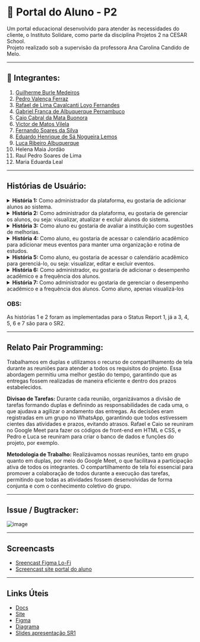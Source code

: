 # 📘 Portal do Aluno - P2

Um portal educacional desenvolvido para atender às necessidades do cliente, o Instituto Solidare, como parte da disciplina Projetos 2 na CESAR School.  
Projeto realizado sob a supervisão da professora Ana Carolina Candido de Melo.

----

## 👥 Integrantes:

1. [Guilherme Burle Medeiros](https://github.com/Guilherme-burle)  
2. [Pedro Valença Ferraz](https://github.com/PedroFerraz87)  
3. [Rafael de Lima Cavalcanti Loyo Fernandes](https://github.com/rafaelcf29)  
4. [Gabriel França de Albuquerque Pernambuco](https://github.com/gabrielfranca10)  
5. [Caio Cabral da Mata Buonora](https://github.com/caiobuonora)  
6. [Victor de Matos Vilela](https://github.com/VI170105)  
7. [Fernando Soares da Silva](https://github.com/Nando101210)  
8. [Eduardo Henrique de Sá Nogueira Lemos](https://github.com/EduardoHenrique15)  
9. [Luca Ribeiro Albuquerque](https://github.com/LucaAlbuquerque)  
10. Helena Maia Jordão  
11. Raul Pedro Soares de Lima  
12. Maria Eduarda Leal  

---

## Histórias de Usuário:

<details>
<summary><strong>História 1:</strong> Como administrador da plataforma, eu gostaria de adicionar alunos ao sistema.</summary>

- **Cenário favorável 1:**  
  Dado que o administrador está logado no portal  
  Quando acessa a aba “Cadastrar alunos” e preenche os dados necessários <br>
  Então o sistema salva tudo que foi pedido no banco de dados.

- **Cenário desfavorável 1:**  
  Dado que o administrador está logado no portal  
  Quando acessa a aba “Cadastrar alunos” e insere letras ao invés de números no campo "idade"
  Então o sistema não responde adequadamente à tentativa de cadastro, pois no lugar de números foram inseridas letras na idade.

- **Cenário desfavorável 2:**  
  Dado que o administrador está logado no portal  
  Quando acessa a aba “Cadastrar alunos” e insere números ao invés de letras no campo "nome".
  Então o sistema não responde adequadamente à tentativa de cadastro, pois um número foi inserido no lugar do nome.

</details>

<details>
<summary><strong>História 2:</strong> Como administrador da plataforma, eu gostaria de gerenciar os alunos, ou seja: visualizar, atualizar e excluir alunos do sistema.</summary>

- **Cenário favorável 1:**  
  Dado que o administrador está logado no portal  
  Quando acessa a aba “Gerenciar alunos” <br>
  Então o sistema exibe todos os alunos cadastrados no banco de dados.

- **Cenário favorável 2:**  
  Dado que o administrador está logado no portal  
  Quando acessa a aba “Gerenciar alunos” e seleciona “Editar” <br>
  Então os dados do aluno escolhido são exibidos para edição.

- **Cenário favorável 3:**  
  Dado que o administrador está logado no portal  
  Quando acessa a aba “Gerenciar alunos” e seleciona “Deletar” no aluno desejado <br>
  Então o aluno escolhido é excluído do sistema.

- **Cenário desfavorável 1:**  
  Dado que o administrador está logado no portal <br>
  Quando acessa a aba “Gerenciar alunos” <br>
  Então nenhum aluno aparece pois ainda não há alunos cadastrados.

</details>

<details>
<summary><strong>História 3:</strong> Como aluno eu gostaria de avaliar a instituição com sugestões de melhorias.</summary>

- **Cenário favorável 1:**  
  Dado que o aluno está matriculado e logado no portal <br>
  Quando acessa a aba “Avalie a Solidare” <br>
  Então perguntas são exibidas para resposta de "sim" e "não".

- **Cenário favorável 2:**  
  Dado que o aluno está matriculado e logado no portal <br>
  Quando acessa a aba “Avalie a Solidare”  <br>
  Então uma caixa é exibida para registrar sugestões e opiniões.

- **Cenário desfavorável 1:**  
  Dado que o aluno está matriculado e logado no portal <br>
  Quando acessa a aba “Avalie a Solidare” <br>
  Então uma falha no carregamento impede o acesso à aba.

</details>

<details>
<summary><strong>História 4:</strong> Como aluno, eu gostaria de acessar o calendário acadêmico para adicionar meus eventos para manter uma organização e rotina de estudos.</summary>

- **Cenário favorável 1:**  
  Dado que o aluno está matriculado e logado no portal <br>
  Quando acessa a aba “Calendário acadêmico", posteriormente "Adicionar evento" e preenche o evento desejado. <br>
  Então o sistema salva o evento no banco de dados.

- **Cenário desfavorável 1:**  
  Dado que o aluno está matriculado e logado no portal <br>
  Quando acessa a aba “Calendário acadêmico” e não preenche título do evento<br>
  Então o sistema exibe mensagem de erro e só salva o evento quando o aluno preencher o título.

- **Cenário desfavorável 2:**  
  Dado que o aluno está matriculado e logado <br>
  Quando acessa a aba “Calendário acadêmico”, posteriormente "Adicionar evento" e preenche letras ao invés de números no horário do evento <br>
  Então o sistema exibe mensagem de erro e só salva o evento quando o aluno preencher corretamente.
  
</details>

<details>
<summary><strong>História 5:</strong> Como aluno, eu gostaria de acessar o calendário acadêmico para gerenciá-lo, ou seja: visualizar, editar e excluir eventos.</summary>

- **Cenário favorável 1:**  
  Dado que o aluno está matriculado e logado no portal <br>
  Quando acessa a aba “Calendário acadêmico” <br>
  Então são exibidos os eventos acadêmicos cadastrados no calendário, como: datas de provas, entregas, e estudos personalizados.

- **Cenário favorável 2:**  
  Dado que o aluno está matriculado e logado no portal <br>
  Quando acessa a aba “Calendário acadêmico” e posteriormente "Editar" no evento desejado e muda as informações desejadas, como mudança de nome e horário. <br>
  Então as novas informações são salvas no banco de dados, assim, substituindo as antigas.

- **Cenário favorável 3:**  
  Dado que o administrador está logado no portal <br>
  Quando acessa a aba “Calendário acadêmico” e posteriormente "Excluir" no evento desejado <br>
  Então o evento é excluído do banco de dados e desaparece do calendário.

- **Cenário desfavorável 1:**  
  Dado que o aluno está matriculado e logado no portal <br>
  Quando acessa a aba “Calendário acadêmico” <br>
  Então não aparece nada em nenhum dia do calendário, pois ainda não há eventos cadastrados.

</details>

<details>
<summary><strong>História 6:</strong> Como administrador, eu gostaria de adicionar o desempenho acadêmico e a frequência dos alunos.</summary>

- **Cenário favorável 1:**  
  Dado que o administrador está logado no portal <br>
  Quando acessa a aba “Desempenho e Frequência”, posteriormente "Adicionar informações" e preenche-as <br>
  Então o sistema salva as informações no banco de dados.

- **Cenário desfavorável 1:**  
  Dado que o administrador está logado no portal  <br>
  Quando acessa a aba “Desempenho e Frequência” e tenta preencher letras ao invés de números no número de faltas do aluno <br>
  Então o sistema não permite e só salva as informações quando forem postas corretamente.

- **Cenário desfavorável 2:**  
  Dado que o administrador está logado no portal <br>
  Quando acessa a aba “Desempenho e Frequência” e tenta preencher números ao invés de letras no nome do evento <br>
  Então o sistema não permite e só salva as informações quando forem postas corretamente.

</details>

<details>
<summary><strong>História 7:</strong> Como administrador eu gostaria de gerenciar o desempenho acadêmico e a frequência dos alunos. Como aluno, apenas visualizá-los</summary>

- **Cenário favorável 1:**  
  Dado que o aluno está matriculado e logado no portal <br>
  Quando acessa a aba “Desempenho e Frequência” <br>
  Então o sistema exibe o número de faltas e o desempenho do aluno com "carinhas de satisfação" e comentário do avaliador.

- **Cenário favorável 2:**  
  Dado que o administrador está logado no portal
  Quando acessa a aba “Desempenho e frequência”, posteriormente "Editar" no aluno desejado e muda as informações desejadas <br>
  Então as novas informações são salvas no banco de dados, assim, substituindo as antigas. <br>

- **Cenário desfavorável 1:**  
  Dado que o aluno está logado no portal <br>
  Quando acessa a aba “Desempenho e Frequência” <br>
  Então uma mensagem avisa que não há dados cadastrados ainda.
</details>

### OBS:
  As histórias 1 e 2 foram as implementadas para o Status Report 1, já a 3, 4, 5, 6 e 7 são para o SR2.

---

## Relato Pair Programming:
  Trabalhamos em duplas e utilizamos o recurso de compartilhamento de tela durante as reuniões para atender a todos os requisitos do projeto. Essa abordagem permitiu uma melhor gestão do tempo, garantindo que as entregas fossem realizadas de maneira eficiente e dentro dos prazos estabelecidos. 

  **Divisao de Tarefas:** Durante cada reunião, organizávamos a divisão de tarefas formando duplas e definindo as responsabilidades de cada uma, o que ajudava a agilizar o andamento das entregas. As decisões eram registradas em um grupo no WhatsApp, garantindo que todos estivessem cientes das atividades e prazos, evitando atrasos. Rafael e Caio se reuniram no Google Meet para fazer os códigos de front-end em HTML e CSS, e Pedro e Luca se reuniram para criar o banco de dados e funções do projeto, por exemplo.

  **Metodologia de Trabalho:** Realizávamos nossas reuniões, tanto em grupo quanto em duplas, por meio do Google Meet, o que facilitava a participação ativa de todos os integrantes. O compartilhamento de tela foi essencial para promover a colaboração de todos durante a execução das tarefas, permitindo que todas as atividades fossem desenvolvidas de forma conjunta e com o conhecimento coletivo do grupo.

---

## Issue / Bugtracker:
![image](https://github.com/user-attachments/assets/a20ce089-9de6-47ab-a92e-c4399ea83196)


---
## Screencasts
- [Sreencast Figma Lo-Fi](https://youtu.be/hD8LePoT_Wk)
- [Screencast site portal do aluno](https://youtu.be/MeUWsWJPRtE?feature=shared)

---

## Links Úteis

- [Docs](https://docs.google.com/document/d/1Kb8RnBP_5Gz-eml2weoGkFe5UCOAMaLPehDUtYEnm3E/edit?tab=t.0)
- [Site](https://sites.google.com/d/1QneHjgrhPjpQ_i9iDOVrf8Ivn7McXcIN/p/1fAGUYkQG2JxVmydQqaz1o78MrP8PPQCt/edit)
- [Figma](https://www.figma.com/design/fahGccQiZEC5xWfqc5brNX/Untitled?m=auto&t=6C6LfIGmLXlI1Yj5-6)
- [Diagrama](https://miro.com/app/board/uXjVI-xQymA=/)
- [Slides apresentação SR1](https://www.canva.com/design/DAGlk-OyK3U/sfz8-SnF07B0pNAjbGoarA/edit)
